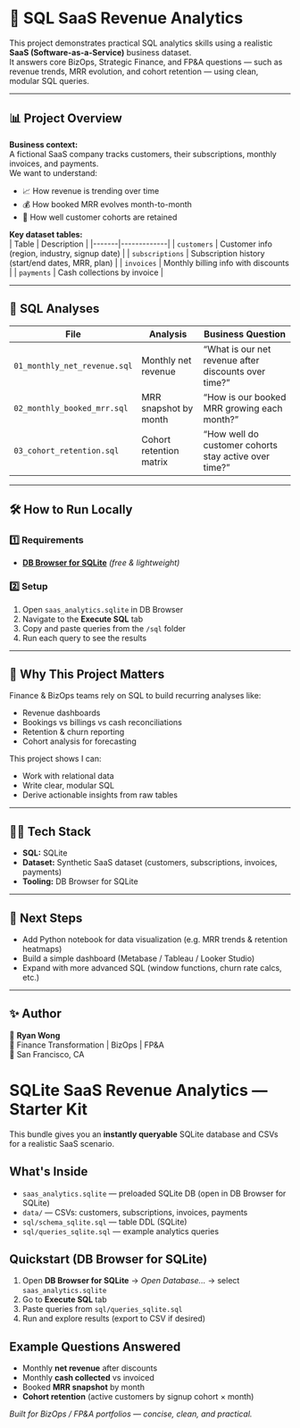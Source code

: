 # 💼 SQL SaaS Revenue Analytics

This project demonstrates practical SQL analytics skills using a realistic **SaaS (Software-as-a-Service)** business dataset.  
It answers core BizOps, Strategic Finance, and FP&A questions — such as revenue trends, MRR evolution, and cohort retention — using clean, modular SQL queries.

---

## 📊 Project Overview

**Business context:**  
A fictional SaaS company tracks customers, their subscriptions, monthly invoices, and payments.  
We want to understand:
- 📈 How revenue is trending over time  
- 💰 How booked MRR evolves month-to-month  
- 🧍 How well customer cohorts are retained

**Key dataset tables:**  
| Table | Description |
|-------|-------------|
| `customers` | Customer info (region, industry, signup date) |
| `subscriptions` | Subscription history (start/end dates, MRR, plan) |
| `invoices` | Monthly billing info with discounts |
| `payments` | Cash collections by invoice |

---

## 🧮 SQL Analyses

| File | Analysis | Business Question |
|------|---------|---------------------|
| `01_monthly_net_revenue.sql` | Monthly net revenue | “What is our net revenue after discounts over time?” |
| `02_monthly_booked_mrr.sql` | MRR snapshot by month | “How is our booked MRR growing each month?” |
| `03_cohort_retention.sql` | Cohort retention matrix | “How well do customer cohorts stay active over time?” |

---

## 🛠 How to Run Locally

### 1️⃣ Requirements
- [**DB Browser for SQLite**](https://sqlitebrowser.org/) *(free & lightweight)*

### 2️⃣ Setup
1. Open `saas_analytics.sqlite` in DB Browser  
2. Navigate to the **Execute SQL** tab  
3. Copy and paste queries from the `/sql` folder  
4. Run each query to see the results

---

## 🧠 Why This Project Matters

Finance & BizOps teams rely on SQL to build recurring analyses like:
- Revenue dashboards  
- Bookings vs billings vs cash reconciliations  
- Retention & churn reporting  
- Cohort analysis for forecasting

This project shows I can:
- Work with relational data  
- Write clear, modular SQL  
- Derive actionable insights from raw tables

---

## 🧑‍💻 Tech Stack

- **SQL:** SQLite  
- **Dataset:** Synthetic SaaS dataset (customers, subscriptions, invoices, payments)  
- **Tooling:** DB Browser for SQLite

---

## 🚀 Next Steps

- Add Python notebook for data visualization (e.g. MRR trends & retention heatmaps)  
- Build a simple dashboard (Metabase / Tableau / Looker Studio)  
- Expand with more advanced SQL (window functions, churn rate calcs, etc.)

---

## ✨ Author

👋 **Ryan Wong**  
💼 Finance Transformation | BizOps | FP&A  
📍 San Francisco, CA




# SQLite SaaS Revenue Analytics — Starter Kit

This bundle gives you an **instantly queryable** SQLite database and CSVs for a realistic SaaS scenario.

## What's Inside
- `saas_analytics.sqlite` — preloaded SQLite DB (open in DB Browser for SQLite)
- `data/` — CSVs: customers, subscriptions, invoices, payments
- `sql/schema_sqlite.sql` — table DDL (SQLite)
- `sql/queries_sqlite.sql` — example analytics queries

## Quickstart (DB Browser for SQLite)
1. Open **DB Browser for SQLite** → *Open Database...* → select `saas_analytics.sqlite`
2. Go to **Execute SQL** tab
3. Paste queries from `sql/queries_sqlite.sql`
4. Run and explore results (export to CSV if desired)

## Example Questions Answered
- Monthly **net revenue** after discounts
- Monthly **cash collected** vs invoiced
- Booked **MRR snapshot** by month
- **Cohort retention** (active customers by signup cohort × month)

*Built for BizOps / FP&A portfolios — concise, clean, and practical.*
